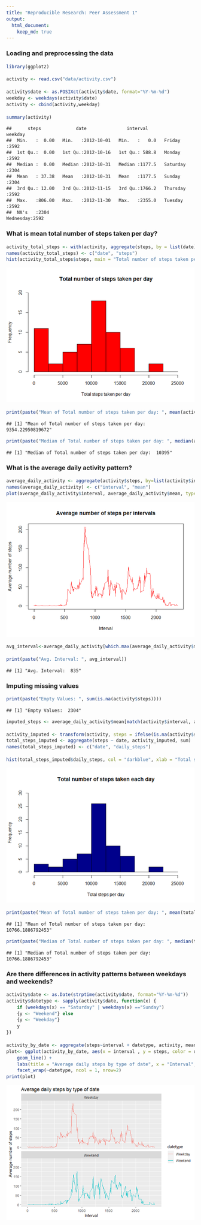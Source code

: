 ```yaml
---
title: "Reproducible Research: Peer Assessment 1"
output: 
  html_document:
    keep_md: true
---
```


### Loading and preprocessing the data


```r
library(ggplot2)

activity <- read.csv("data/activity.csv")

activity$date <- as.POSIXct(activity$date, format="%Y-%m-%d")
weekday <- weekdays(activity$date)
activity <- cbind(activity,weekday)

summary(activity)
```

```
##      steps             date               interval           weekday    
##  Min.   :  0.00   Min.   :2012-10-01   Min.   :   0.0   Friday   :2592  
##  1st Qu.:  0.00   1st Qu.:2012-10-16   1st Qu.: 588.8   Monday   :2592  
##  Median :  0.00   Median :2012-10-31   Median :1177.5   Saturday :2304  
##  Mean   : 37.38   Mean   :2012-10-31   Mean   :1177.5   Sunday   :2304  
##  3rd Qu.: 12.00   3rd Qu.:2012-11-15   3rd Qu.:1766.2   Thursday :2592  
##  Max.   :806.00   Max.   :2012-11-30   Max.   :2355.0   Tuesday  :2592  
##  NA's   :2304                                           Wednesday:2592
```


### What is mean total number of steps taken per day?


```r
activity_total_steps <- with(activity, aggregate(steps, by = list(date), FUN = sum, na.rm = TRUE))
names(activity_total_steps) <- c("date", "steps")
hist(activity_total_steps$steps, main = "Total number of steps taken per day", xlab = "Total steps taken per day", col = "red", ylim = c(0,20), breaks = seq(0,25000, by=2500))
```

![](PA1_template_files/figure-html/unnamed-chunk-2-1.png)<!-- -->

```r
print(paste("Mean of Total number of steps taken per day: ", mean(activity_total_steps$steps)))
```

```
## [1] "Mean of Total number of steps taken per day:  9354.22950819672"
```

```r
print(paste("Median of Total number of steps taken per day: ", median(activity_total_steps$steps)))
```

```
## [1] "Median of Total number of steps taken per day:  10395"
```



### What is the average daily activity pattern?


```r
average_daily_activity <- aggregate(activity$steps, by=list(activity$interval), FUN=mean, na.rm=TRUE)
names(average_daily_activity) <- c("interval", "mean")
plot(average_daily_activity$interval, average_daily_activity$mean, type = "l", col="red", lwd = 1, xlab="Interval", ylab="Average number of steps", main="Average number of steps per intervals")
```

![](PA1_template_files/figure-html/unnamed-chunk-3-1.png)<!-- -->

```r
avg_interval<-average_daily_activity[which.max(average_daily_activity$mean), ]$interval

print(paste("Avg. Interval: ", avg_interval))
```

```
## [1] "Avg. Interval:  835"
```


### Imputing missing values


```r
print(paste("Empty Values: ", sum(is.na(activity$steps))))
```

```
## [1] "Empty Values:  2304"
```

```r
imputed_steps <- average_daily_activity$mean[match(activity$interval, average_daily_activity$interval)]

activity_imputed <- transform(activity, steps = ifelse(is.na(activity$steps), yes = imputed_steps, no = activity$steps))
total_steps_imputed <- aggregate(steps ~ date, activity_imputed, sum)
names(total_steps_imputed) <- c("date", "daily_steps")

hist(total_steps_imputed$daily_steps, col = "darkblue", xlab = "Total steps per day", ylim = c(0,30), main = "Total number of steps taken each day", breaks = seq(0,25000,by=2500))
```

![](PA1_template_files/figure-html/unnamed-chunk-4-1.png)<!-- -->

```r
print(paste("Mean of Total number of steps taken per day: ", mean(total_steps_imputed$daily_steps)))
```

```
## [1] "Mean of Total number of steps taken per day:  10766.1886792453"
```

```r
print(paste("Median of Total number of steps taken per day: ", median(total_steps_imputed$daily_steps)))
```

```
## [1] "Median of Total number of steps taken per day:  10766.1886792453"
```


### Are there differences in activity patterns between weekdays and weekends?


```r
activity$date <- as.Date(strptime(activity$date, format="%Y-%m-%d"))
activity$datetype <- sapply(activity$date, function(x) {
    if (weekdays(x) == "Saturday" | weekdays(x) =="Sunday") 
    {y <- "Weekend"} else 
    {y <- "Weekday"}
    y
})

activity_by_date <- aggregate(steps~interval + datetype, activity, mean, na.rm = TRUE)
plot<- ggplot(activity_by_date, aes(x = interval , y = steps, color = datetype)) +
    geom_line() +
    labs(title = "Average daily steps by type of date", x = "Interval", y = "Average number of steps") +
    facet_wrap(~datetype, ncol = 1, nrow=2)
print(plot)
```

![](PA1_template_files/figure-html/unnamed-chunk-5-1.png)<!-- -->

